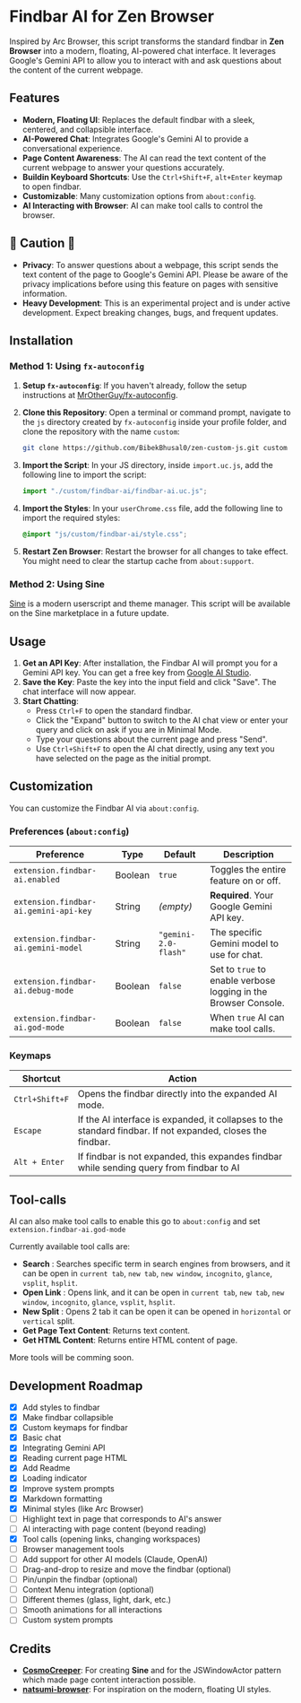 # Findbar AI for Zen Browser

Inspired by Arc Browser, this script transforms the standard findbar in **Zen Browser** into a modern, floating, AI-powered chat interface. It leverages Google's Gemini API to allow you to interact with and ask questions about the content of the current webpage.

## Features

- **Modern, Floating UI**: Replaces the default findbar with a sleek, centered, and collapsible interface.
- **AI-Powered Chat**: Integrates Google's Gemini AI to provide a conversational experience.
- **Page Content Awareness**: The AI can read the text content of the current webpage to answer your questions accurately.
- **Buildin Keyboard Shortcuts**: Use the `Ctrl+Shift+F`, `alt+Enter` keymap to open findbar.
- **Customizable**: Many customization options from `about:config`.
- **AI Interacting with Browser**: AI can make tool calls to control the browser.

## 🚨 Caution 🚨

- **Privacy**: To answer questions about a webpage, this script sends the text content of the page to Google's Gemini API. Please be aware of the privacy implications before using this feature on pages with sensitive information.
- **Heavy Development**: This is an experimental project and is under active development. Expect breaking changes, bugs, and frequent updates.

## Installation

### Method 1: Using `fx-autoconfig`

1.  **Setup `fx-autoconfig`**: If you haven't already, follow the setup instructions at [MrOtherGuy/fx-autoconfig](https://github.com/MrOtherGuy/fx-autoconfig).

2.  **Clone this Repository**: Open a terminal or command prompt, navigate to the `js` directory created by `fx-autoconfig` inside your profile folder, and clone the repository with the name `custom`:

    ```bash
    git clone https://github.com/BibekBhusal0/zen-custom-js.git custom
    ```

3.  **Import the Script**: In your JS directory, inside `import.uc.js`, add the following line to import the script:

    ```javascript
    import "./custom/findbar-ai/findbar-ai.uc.js";
    ```

4.  **Import the Styles**: In your `userChrome.css` file, add the following line to import the required styles:

    ```css
    @import "js/custom/findbar-ai/style.css";
    ```

5.  **Restart Zen Browser**: Restart the browser for all changes to take effect. You might need to clear the startup cache from `about:support`.

### Method 2: Using Sine

[Sine](https://github.com/CosmoCreeper/Sine) is a modern userscript and theme manager. This script will be available on the Sine marketplace in a future update.

## Usage

1.  **Get an API Key**: After installation, the Findbar AI will prompt you for a Gemini API key. You can get a free key from [Google AI Studio](https://aistudio.google.com/app/apikey).
2.  **Save the Key**: Paste the key into the input field and click "Save". The chat interface will now appear.
3.  **Start Chatting**:
    - Press `Ctrl+F` to open the standard findbar.
    - Click the "Expand" button to switch to the AI chat view or enter your query and click on ask if you are in Minimal Mode.
    - Type your questions about the current page and press "Send".
    - Use `Ctrl+Shift+F` to open the AI chat directly, using any text you have selected on the page as the initial prompt.

## Customization

You can customize the Findbar AI via `about:config`.

### Preferences (`about:config`)

| Preference                            | Type    | Default              | Description                                                     |
| ------------------------------------- | ------- | -------------------- | --------------------------------------------------------------- |
| `extension.findbar-ai.enabled`        | Boolean | `true`               | Toggles the entire feature on or off.                           |
| `extension.findbar-ai.gemini-api-key` | String  | _(empty)_            | **Required**. Your Google Gemini API key.                       |
| `extension.findbar-ai.gemini-model`   | String  | `"gemini-2.0-flash"` | The specific Gemini model to use for chat.                      |
| `extension.findbar-ai.debug-mode`     | Boolean | `false`              | Set to `true` to enable verbose logging in the Browser Console. |
| `extension.findbar-ai.god-mode`       | Boolean | `false`              | When `true` AI can make tool calls.                             |

### Keymaps

| Shortcut       | Action                                                                                                      |
| -------------- | ----------------------------------------------------------------------------------------------------------- |
| `Ctrl+Shift+F` | Opens the findbar directly into the expanded AI mode.                                                       |
| `Escape`       | If the AI interface is expanded, it collapses to the standard findbar. If not expanded, closes the findbar. |
| `Alt + Enter`  | If findbar is not expanded, this expandes findbar while sending query from findbar to AI                    |

## Tool-calls

AI can also make tool calls to enable this go to `about:config` and set `extension.findbar-ai.god-mode`

Currently available tool calls are:

- **Search** : Searches specific term in search engines from browsers, and it can be open in `current tab`, `new tab`, `new window`, `incognito`, `glance`, `vsplit`, `hsplit`.
- **Open Link** : Opens link, and it can be open in `current tab`, `new tab`, `new window`, `incognito`, `glance`, `vsplit`, `hsplit`.
- **New Split** : Opens 2 tab it can be open it can be opened in `horizontal` or `vertical` split.
- **Get Page Text Content**: Returns text content.
- **Get HTML Content**: Returns entire HTML content of page.

More tools will be comming soon.

## Development Roadmap

- [x] Add styles to findbar
- [x] Make findbar collapsible
- [x] Custom keymaps for findbar
- [x] Basic chat
- [x] Integrating Gemini API
- [x] Reading current page HTML
- [x] Add Readme
- [x] Loading indicator
- [x] Improve system prompts
- [x] Markdown formatting
- [x] Minimal styles (like Arc Browser)
- [ ] Highlight text in page that corresponds to AI's answer
- [ ] AI interacting with page content (beyond reading)
- [x] Tool calls (opening links, changing workspaces)
- [ ] Browser management tools
- [ ] Add support for other AI models (Claude, OpenAI)
- [ ] Drag-and-drop to resize and move the findbar (optional)
- [ ] Pin/unpin the findbar (optional)
- [ ] Context Menu integration (optional)
- [ ] Different themes (glass, light, dark, etc.)
- [ ] Smooth animations for all interactions
- [ ] Custom system prompts

## Credits

- **[CosmoCreeper](https://github.com/CosmoCreeper)**: For creating **Sine** and for the JSWindowActor pattern which made page content interaction possible.
- **[natsumi-browser](https://github.com/greeeen-dev/natsumi-browser)**: For inspiration on the modern, floating UI styles.
